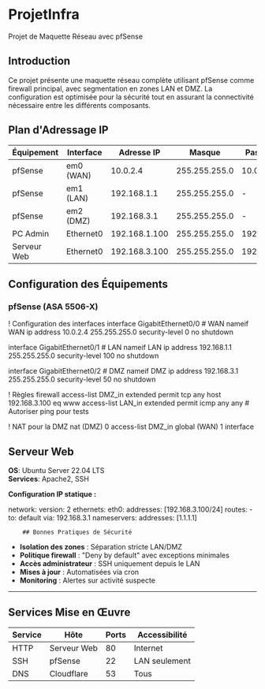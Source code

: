 # ProjetInfra
Projet de Maquette Réseau avec pfSense

## Introduction
Ce projet présente une maquette réseau complète utilisant pfSense comme firewall principal, avec segmentation en zones LAN et DMZ. La configuration est optimisée pour la sécurité tout en assurant la connectivité nécessaire entre les différents composants.

## Plan d'Adressage IP

| Équipement     | Interface   | Adresse IP       | Masque           | Passerelle     |
|----------------|-------------|------------------|------------------|----------------|
| pfSense        | em0 (WAN)   | 10.0.2.4         | 255.255.255.0    | 10.0.2.1       |
| pfSense        | em1 (LAN)   | 192.168.1.1      | 255.255.255.0    | -              |
| pfSense        | em2 (DMZ)   | 192.168.3.1      | 255.255.255.0    | -              |
| PC Admin       | Ethernet0   | 192.168.1.100    | 255.255.255.0    | 192.168.1.1    |
| Serveur Web    | Ethernet0   | 192.168.3.100    | 255.255.255.0    | 192.168.3.1    |

## Configuration des Équipements

### pfSense (ASA 5506-X)


! Configuration des interfaces
interface GigabitEthernet0/0  # WAN
 nameif WAN
 ip address 10.0.2.4 255.255.255.0
 security-level 0
 no shutdown

interface GigabitEthernet0/1  # LAN
 nameif LAN
 ip address 192.168.1.1 255.255.255.0
 security-level 100
 no shutdown

interface GigabitEthernet0/2  # DMZ
 nameif DMZ
 ip address 192.168.3.1 255.255.255.0
 security-level 50
 no shutdown

! Règles firewall
access-list DMZ_in extended permit tcp any host 192.168.3.100 eq www
access-list LAN_in extended permit icmp any any  # Autoriser ping pour tests

! NAT pour la DMZ
nat (DMZ) 0 access-list DMZ_in
global (WAN) 1 interface

## Serveur Web  
**OS**: Ubuntu Server 22.04 LTS  
**Services**: Apache2, SSH  

**Configuration IP statique :**  

network:
  version: 2
  ethernets:
    eth0:
      addresses: [192.168.3.100/24]
      routes:
        - to: default
          via: 192.168.3.1
      nameservers:
        addresses: [1.1.1.1]

        ## Bonnes Pratiques de Sécurité

- **Isolation des zones** : Séparation stricte LAN/DMZ  
- **Politique firewall** : "Deny by default" avec exceptions minimales  
- **Accès administrateur** : SSH uniquement depuis le LAN  
- **Mises à jour** : Automatisées via cron  
- **Monitoring** : Alertes sur activité suspecte  

---

## Services Mise en Œuvre

| Service | Hôte        | Ports | Accessibilité   |
|---------|-------------|-------|-----------------|
| HTTP    | Serveur Web | 80    | Internet        |
| SSH     | pfSense     | 22    | LAN seulement   |
| DNS     | Cloudflare  | 53    | Tous            |